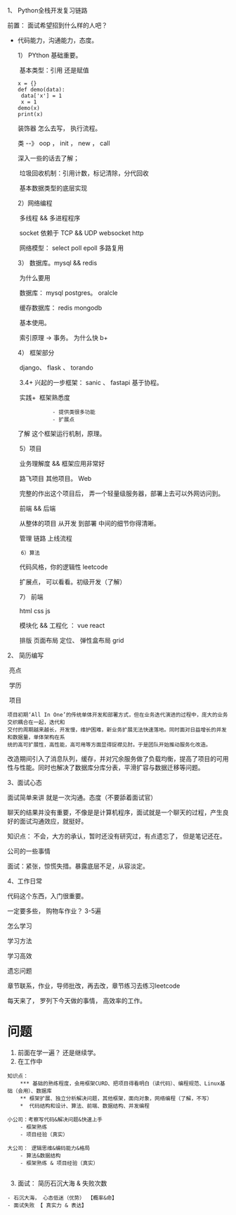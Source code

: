 1、 Python全栈开发复习链路

前置： 面试希望招到什么样的人吧？

  -    代码能力，沟通能力，态度。

       1） PYthon  基础重要。

       ​	基本类型：引用 还是赋值

       ```
       x = {}
       def demo(data):
       	data['x'] = 1
       	x = 1
       demo(x)
       print(x)
       ```

       装饰器 怎么去写， 执行流程。

       类 --》 oop ， init ， new ， call

       深入一些的话去了解；

       ​		垃圾回收机制：引用计数，标记清除，分代回收

       ​		基本数据类型的底层实现	

         2）网络编程

       ​		多线程 && 多进程程序

       ​		socket 依赖于 TCP && UDP  websocket http

       ​		网络模型： select  poll  epoll 多路复用

         3） 数据库。mysql && redis

       ​		为什么要用

       ​		数据库： mysql postgres。 oralcle

       ​		缓存数据库： redis   mongodb

       ​		基本使用。

       ​		索引原理 -> 事务。     为什么快 b+

         4） 框架部分

       ​			django、 flask 、 torando

       ​			3.4+ 兴起的一步框架： sanic 、 fastapi 基于协程。

       ​			实践+
       ​			框架熟悉度

       			      - 提供类很多功能
       			      - 扩展点

       了解 这个框架运行机制，原理。

       ​	5）项目

       ​		业务理解度 && 框架应用非常好

       ​		路飞项目 其他项目。 Web 

       ​		完整的作出这个项目后， 弄一个轻量级服务器，部署上去可以外网访问到。

       ​		前端 && 后端

       ​			从整体的项目  从开发 到部署 中间的细节你得清晰。

       ​			管理 链路 上线流程

         	6）算法

       ​			代码风格，你的逻辑性 leetcode

       ​			扩展点， 可以看看。初级开发（了解）

       ​	7） 前端

       ​		html css  js

       ​		模块化 && 工程化 ： vue react 

       ​		排版  页面布局  定位、 弹性盒布局 grid

2、 简历编写

​		亮点 

​				学历

​				项目

```
项目初期‘All In One’的传统单体开发和部署方式，但在业务迭代演进的过程中，庞大的业务交织耦合在一起，迭代和
交付的周期越来越长，开发慢，维护困难，新业务扩展无法快速落地。同时面对日益增长的并发和数据量，单体架构在系
统的高可扩展性，高性能，高可用等方面显得捉襟见肘。于是团队开始推动服务化改造。
```

改造期间引入了消息队列，缓存，并对冗余服务做了负载均衡，提高了项目的可用性与性能。同时也解决了数据库分库分表，平滑扩容与数据迁移等问题。

3、面试心态

面试简单来讲 就是一次沟通。态度（不要舔着面试官）

聊天的结果并没有重要，不像是是计算机程序，面试就是一个聊天的过程，产生良好的面试沟通效应，就挺好。

知识点： 不会，大方的承认，暂时还没有研究过，有点遗忘了， 但是笔记还在。

公司的一些事情

面试：紧张，惊慌失措。暴露底层不足，从容淡定。



4、工作日常

代码这个东西，入门很重要。

一定要多些， 购物车作业？ 3-5遍

怎么学习

学习方法

学习高效

遗忘问题

章节联系，作业，导师批改，再去改，章节练习去练习leetcode

每天来了， 罗列下今天做的事情， 高效率的工作。







# 问题

1.   前面在学一遍？ 还是继续学。
2.   在工作中

```
知识点：
	*** 基础的熟练程度，会用框架CURD、把项目得看明白（读代码）、编程规范、Linux基础（会用）、数据库
	** 框架扩展、独立分析解决问题，其他框架，面向对象，网络编程（了解，不写）
	*  代码结构和设计、算法、前端、数据结构、并发编程
	
小公司：考察写代码&解决问题&快速上手
	- 框架熟练
	- 项目经验（真实）

大公司： 逻辑思维&编码能力&格局
	- 算法&数据结构
	- 框架熟练 & 项目经验（真实）
	
```

3.   面试： 简历石沉大海 & 失败次数

```
- 石沉大海， 心态低迷（优势） 【概率&命】
- 面试失败 【 真实力 & 表达】
```

